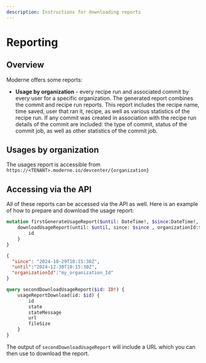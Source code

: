 ```yaml
---
description: Instructions for downloading reports
---
```


# Reporting

## Overview

Moderne offers some reports:

* **Usage by organization** - every recipe run and associated commit by every user for a specific organization. The generated report combines the commit and recipe run reports. This report includes
the recipe name, time saved, user that ran it, recipe, as well as various statistics of the recipe run. If any commit was created in association with the recipe run details
of the commit are included: the type of commit, status of the commit job, as well as other statistics of the commit job.

## Usages by organization
The usages report is accessible from `https://<TENANT>.moderne.io/devcenter/{organization}`

## Accessing via the API

All of these reports can be accessed via the API as well. Here is an example of how to prepare and download the usage report:

```graphql
mutation firstGenerateUsageReport($until: DateTime!, $since:DateTime!, $organizationId: String) {
    downloadUsageReport(until: $until, since: $since , organizationId:$organizationId) {
        id
    }
}
```

```json
{
  "since": "2024-10-29T10:15:30Z",
  "until":"2024-12-30T10:15:30Z",
  "organizationId":"my_organization_Id"
}
```

```graphql
query secondDownloadUsageReport($id: ID!) {
    usageReportDownload(id: $id) {
        id
        state
        stateMessage
        url
        fileSize
    }
}
```

The output of `secondDownloadUsageReport` will include a URL which you can then use to download the report.

